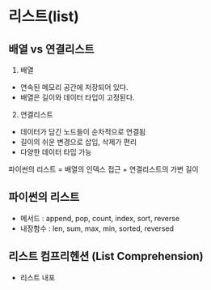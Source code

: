 # 리스트(list)
## 배열 vs 연결리스트
1. 배열
- 연속된 메모리 공간에 저장되어 있다.
- 배열은 길이와 데이터 타입이 고정된다.
2. 연결리스트
- 데이터가 담긴 노드들이 순차적으로 연결됨
- 길이의 쉬운 변경으로 삽입, 삭제가 편리
- 다양한 데이터 타입 가능

파이썬의 리스트 = 배열의 인덱스 접근 + 연결리스트의 가변 길이

## 파이썬의 리스트
- 메서드 : append, pop, count, index, sort, reverse
- 내장함수 : len, sum, max, min, sorted, reversed

## 리스트 컴프리헨션 (List Comprehension)
- 리스트 내포